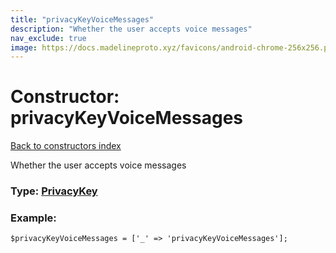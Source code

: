 ```yaml
---
title: "privacyKeyVoiceMessages"
description: "Whether the user accepts voice messages"
nav_exclude: true
image: https://docs.madelineproto.xyz/favicons/android-chrome-256x256.png
---
```

# Constructor: privacyKeyVoiceMessages  
[Back to constructors index](/API_docs/constructors/index.html)



Whether the user accepts voice messages




### Type: [PrivacyKey](/API_docs/types/PrivacyKey.html)


### Example:

```
$privacyKeyVoiceMessages = ['_' => 'privacyKeyVoiceMessages'];
```  
